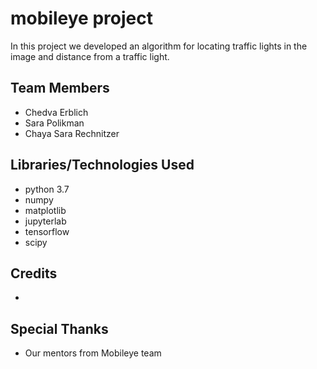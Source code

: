 # mobileye project
In this project we developed an algorithm for locating traffic lights in the image and distance from a traffic light.


## Team Members
* Chedva Erblich
* Sara Polikman
* Chaya Sara Rechnitzer


## Libraries/Technologies Used
* python 3.7
* numpy
* matplotlib
* jupyterlab
* tensorflow
* scipy


## Credits
* 


## Special Thanks
* Our mentors from Mobileye team
